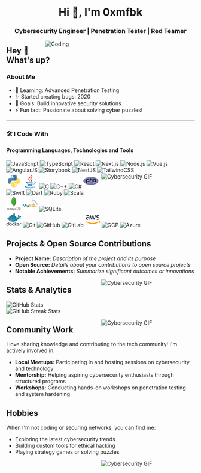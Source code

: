 <div align="center">
  <h1>Hi 👋, I'm 0xmfbk</h1>
  <h3>Cybersecurity Engineer | Penetration Tester | Red Teamer</h3>
</div>

<img align="right" alt="Coding" width="400" src="https://www.shutterstock.com/image-photo/dnipro-ukraine-31-jan-2024-600nw-2432138019.jpg" />

<h2 align="left">Hey 👋 What's up?</h2>

### About Me
- 🌱 Learning: Advanced Penetration Testing  
- ✨ Started creating bugs: 2020  
- 🎯 Goals: Build innovative security solutions  
- ⚡ Fun fact: Passionate about solving cyber puzzles!

---

### 🛠️ I Code With

#### Programming Languages, Technologies and Tools

<div align="left">
  <img src="https://cdn.jsdelivr.net/gh/devicons/devicon/icons/javascript/javascript-original.svg" height="40" alt="JavaScript" />
  <img src="https://cdn.jsdelivr.net/gh/devicons/devicon/icons/typescript/typescript-original.svg" height="40" alt="TypeScript" />
  <img src="https://cdn.jsdelivr.net/gh/devicons/devicon/icons/react/react-original.svg" height="40" alt="React" />
  <img src="https://cdn.jsdelivr.net/gh/devicons/devicon/icons/nextjs/nextjs-original.svg" height="40" alt="Next.js" />
  <img src="https://cdn.jsdelivr.net/gh/devicons/devicon/icons/nodejs/nodejs-original.svg" height="40" alt="Node.js" />
  <img src="https://cdn.jsdelivr.net/gh/devicons/devicon/icons/vuejs/vuejs-original.svg" height="40" alt="Vue.js" />
  <img src="https://cdn.jsdelivr.net/gh/devicons/devicon/icons/angularjs/angularjs-original.svg" height="40" alt="AngularJS" />
  <img src="https://cdn.jsdelivr.net/gh/devicons/devicon/icons/storybook/storybook-original.svg" height="40" alt="Storybook" />
  <img src="https://cdn.jsdelivr.net/gh/devicons/devicon/icons/nestjs/nestjs-original.svg" height="40" alt="NestJS" />
  <img src="https://cdn.jsdelivr.net/gh/devicons/devicon/icons/tailwindcss/tailwindcss-original-wordmark.svg" height="40" alt="TailwindCSS" />
</div>
<img align="right" alt="Cybersecurity GIF" width="250" src="https://media4.giphy.com/media/v1.Y2lkPTc5MGI3NjExN2gzZW1zZzZkdGpsbGd0ODhqY3l5NDVzOGpxNmd0eTRvMXViNnU0aCZlcD12MV9naWZzX3NlYXJjaCZjdD1n/bJ4TVNYNUympPgcpem/200.webp" />

<div align="left">
  <img src="https://raw.githubusercontent.com/devicons/devicon/master/icons/python/python-original.svg" height="40" alt="Python" />
  <img src="https://raw.githubusercontent.com/devicons/devicon/master/icons/java/java-original.svg" height="40" alt="Java" />
  <img src="https://cdn.jsdelivr.net/gh/devicons/devicon/icons/c/c-original.svg" height="40" alt="C" />
  <img src="https://cdn.jsdelivr.net/gh/devicons/devicon/icons/cplusplus/cplusplus-original.svg" height="40" alt="C++" />
  <img src="https://cdn.jsdelivr.net/gh/devicons/devicon/icons/csharp/csharp-original.svg" height="40" alt="C#" />
  <img src="https://raw.githubusercontent.com/devicons/devicon/master/icons/php/php-original.svg" height="40" alt="PHP" />
  <img src="https://cdn.jsdelivr.net/gh/devicons/devicon/icons/swift/swift-original.svg" height="40" alt="Swift" />
  <img src="https://cdn.jsdelivr.net/gh/devicons/devicon/icons/dart/dart-original.svg" height="40" alt="Dart" />
  <img src="https://cdn.jsdelivr.net/gh/devicons/devicon/icons/ruby/ruby-original.svg" height="40" alt="Ruby" />
  <img src="https://cdn.jsdelivr.net/gh/devicons/devicon/icons/scala/scala-original.svg" height="40" alt="Scala" />
</div>

<div align="left">
  <img src="https://raw.githubusercontent.com/devicons/devicon/master/icons/mongodb/mongodb-original-wordmark.svg" height="40" alt="MongoDB" />
  <img src="https://raw.githubusercontent.com/devicons/devicon/master/icons/mysql/mysql-original-wordmark.svg" height="40" alt="MySQL" />
  <img src="https://cdn.jsdelivr.net/gh/devicons/devicon/icons/sqlite/sqlite-original.svg" height="40" alt="SQLite" />
</div>

<div align="left">
  <img src="https://raw.githubusercontent.com/devicons/devicon/master/icons/docker/docker-original-wordmark.svg" height="40" alt="Docker" />
  <img src="https://www.vectorlogo.zone/logos/git-scm/git-scm-icon.svg" height="40" alt="Git" />
  <img src="https://cdn.jsdelivr.net/gh/devicons/devicon/icons/github/github-original.svg" height="40" alt="GitHub" />
  <img src="https://cdn.jsdelivr.net/gh/devicons/devicon/icons/gitlab/gitlab-original.svg" height="40" alt="GitLab" />
  <img src="https://raw.githubusercontent.com/devicons/devicon/master/icons/amazonwebservices/amazonwebservices-original-wordmark.svg" height="40" alt="AWS" />
  <img src="https://www.vectorlogo.zone/logos/google_cloud/google_cloud-icon.svg" height="40" alt="GCP" />
  <img src="https://cdn.jsdelivr.net/gh/devicons/devicon/icons/azure/azure-original.svg" height="40" alt="Azure" />
</div>

<h2 align="left">Projects & Open Source Contributions</h2>
<ul>
  <li><strong>Project Name:</strong> <em>Description of the project and its purpose</em></li>
  <li><strong>Open Source:</strong> <em>Details about your contributions to open source projects</em></li>
  <li><strong>Notable Achievements:</strong> <em>Summarize significant outcomes or innovations</em></li>
</ul>
<img align="right" alt="Cybersecurity GIF" width="250" src="https://media2.giphy.com/media/v1.Y2lkPTc5MGI3NjExN2gzZW1zZzZkdGpsbGd0ODhqY3l5NDVzOGpxNmd0eTRvMXViNnU0aCZlcD12MV9naWZzX3NlYXJjaCZjdD1n/4UzW8S83pWoKs/200.webp" />

<h2 align="left">Stats & Analytics</h2>
<p align="left">
  <img src="https://github-readme-stats.vercel.app/api?username=0xmfbk&show_icons=true&theme=radical" alt="GitHub Stats" />
  <br />
  <img src="https://github-readme-streak-stats.herokuapp.com/?user=0xmfbk&theme=radical" alt="GitHub Streak Stats" />
</p>
<img align="right" alt="Cybersecurity GIF" width="250" src="https://media2.giphy.com/media/v1.Y2lkPTc5MGI3NjExN2gzZW1zZzZkdGpsbGd0ODhqY3l5NDVzOGpxNmd0eTRvMXViNnU0aCZlcD12MV9naWZzX3NlYXJjaCZjdD1n/o0vwzuFwCGAFO/giphy.webp" />

<h2 align="left">Community Work</h2>
<p align="left">
  I love sharing knowledge and contributing to the tech community! I'm actively involved in:
  <ul>
    <li><strong>Local Meetups:</strong> Participating in and hosting sessions on cybersecurity and technology</li>
    <li><strong>Mentorship:</strong> Helping aspiring cybersecurity enthusiasts through structured programs</li>
    <li><strong>Workshops:</strong> Conducting hands-on workshops on penetration testing and system hardening</li>
  </ul>
</p>

<h2 align="left">Hobbies</h2>
<p align="left">When I'm not coding or securing networks, you can find me:</p>
<ul>
  <li>Exploring the latest cybersecurity trends</li>
  <li>Building custom tools for ethical hacking</li>
  <li>Playing strategy games or solving puzzles</li>
</ul>
<img align="right" alt="Cybersecurity GIF" width="250" src="https://media2.giphy.com/media/kJ1iL1ZQIyibu/200.webp?cid=ecf05e479cp4ohxgky05xkcodbouaolzwtlc8j6uidvr4wke&ep=v1_gifs_search&rid=200.webp&ct=g" />
